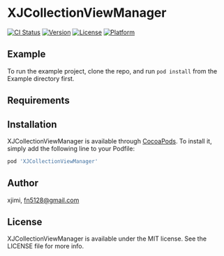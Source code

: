 # XJCollectionViewManager

[![CI Status](https://img.shields.io/travis/xjimi/XJCollectionViewManager.svg?style=flat)](https://travis-ci.org/xjimi/XJCollectionViewManager)
[![Version](https://img.shields.io/cocoapods/v/XJCollectionViewManager.svg?style=flat)](https://cocoapods.org/pods/XJCollectionViewManager)
[![License](https://img.shields.io/cocoapods/l/XJCollectionViewManager.svg?style=flat)](https://cocoapods.org/pods/XJCollectionViewManager)
[![Platform](https://img.shields.io/cocoapods/p/XJCollectionViewManager.svg?style=flat)](https://cocoapods.org/pods/XJCollectionViewManager)

## Example

To run the example project, clone the repo, and run `pod install` from the Example directory first.

## Requirements

## Installation

XJCollectionViewManager is available through [CocoaPods](https://cocoapods.org). To install
it, simply add the following line to your Podfile:

```ruby
pod 'XJCollectionViewManager'
```

## Author

xjimi, fn5128@gmail.com

## License

XJCollectionViewManager is available under the MIT license. See the LICENSE file for more info.
